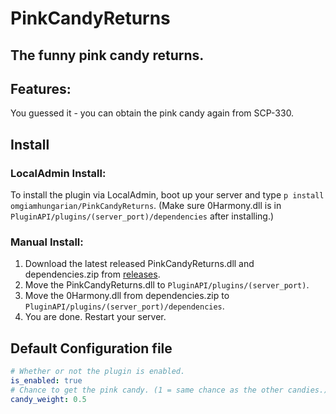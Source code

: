 # PinkCandyReturns
## The funny pink candy returns.

## Features:
You guessed it - you can obtain the pink candy again from SCP-330.

## Install
### LocalAdmin Install:
To install the plugin via LocalAdmin, boot up your server and type ```p install omgiamhungarian/PinkCandyReturns```. (Make sure 0Harmony.dll is in ```PluginAPI/plugins/(server_port)/dependencies``` after installing.)

### Manual Install:
1. Download the latest released PinkCandyReturns.dll and dependencies.zip from [releases](https://github.com/omgiamhungarian/PinkCandyReturns/releases/).
2. Move the PinkCandyReturns.dll to ```PluginAPI/plugins/(server_port)```.
3. Move the 0Harmony.dll from dependencies.zip to ```PluginAPI/plugins/(server_port)/dependencies```.
4. You are done. Restart your server.

## Default Configuration file

```yml
# Whether or not the plugin is enabled.
is_enabled: true
# Chance to get the pink candy. (1 = same chance as the other candies.)
candy_weight: 0.5
```
